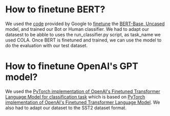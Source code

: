 # How to finetune BERT?
We used the [code](https://github.com/google-research/bert) provided by Google to [finetune](https://github.com/google-research/bert#fine-tuning-with-bert) the [BERT-Base, Uncased](https://storage.googleapis.com/bert_models/2018_10_18/uncased_L-12_H-768_A-12.zip) model, and trained our Bot or Human classifier. 
We had to adapt our datasest to be abble to uses the run_classifier.py script, as task_name we used COLA. 
Once BERT is finetuned and trained, we can use the model to do the evaluation with our test dataset. 

# How to finetune OpenAI's GPT model?
We used the [PyTorch implementation of OpenAI's Finetuned Transformer Language Model for classification task](https://github.com/tingkai-zhang/pytorch-openai-transformer_clas/) which is based on [PyTorch implementation of OpenAI's Finetuned Transformer Language Model](https://github.com/huggingface/pytorch-openai-transformer-lm). 
We also had to adapt our dataset to the SST2 dataset format.
